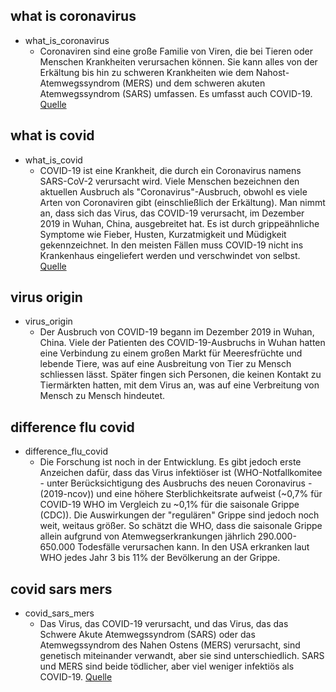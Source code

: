 ## what is coronavirus
* what_is_coronavirus
    - Coronaviren sind eine große Familie von Viren, die bei Tieren oder Menschen Krankheiten verursachen können. Sie kann alles von der Erkältung bis hin zu schweren Krankheiten wie dem Nahost-Atemwegssyndrom (MERS) und dem schweren akuten Atemwegssyndrom (SARS) umfassen. Es umfasst auch COVID-19. [Quelle](https://www.who.int/news-room/q-a-detail/q-a-coronaviruses)


## what is covid
* what_is_covid
    - COVID-19 ist eine Krankheit, die durch ein Coronavirus namens SARS-CoV-2 verursacht wird. Viele Menschen bezeichnen den aktuellen Ausbruch als "Coronavirus"-Ausbruch, obwohl es viele Arten von Coronaviren gibt (einschließlich der Erkältung). Man nimmt an, dass sich das Virus, das COVID-19 verursacht, im Dezember 2019 in Wuhan, China, ausgebreitet hat. Es ist durch grippeähnliche Symptome wie Fieber, Husten, Kurzatmigkeit und Müdigkeit gekennzeichnet. In den meisten Fällen muss COVID-19 nicht ins Krankenhaus eingeliefert werden und verschwindet von selbst. [Quelle](https://www.who.int/news-room/q-a-detail/q-a-coronaviruses)


## virus origin
* virus_origin
    - Der Ausbruch von COVID-19 begann im Dezember 2019 in Wuhan, China. Viele der Patienten des COVID-19-Ausbruchs in Wuhan hatten eine Verbindung zu einem großen Markt für Meeresfrüchte und lebende Tiere, was auf eine Ausbreitung von Tier zu Mensch schliessen lässt. Später fingen sich Personen, die keinen Kontakt zu Tiermärkten hatten, mit dem Virus an, was auf eine Verbreitung von Mensch zu Mensch hindeutet.


## difference flu covid
* difference_flu_covid
    - Die Forschung ist noch in der Entwicklung. Es gibt jedoch erste Anzeichen dafür, dass das Virus infektiöser ist (WHO-Notfallkomitee - unter Berücksichtigung des Ausbruchs des neuen Coronavirus -(2019-ncov)) und eine höhere Sterblichkeitsrate aufweist (~0,7% für COVID-19 WHO im Vergleich zu ~0,1% für die saisonale Grippe (CDC)). Die Auswirkungen der "regulären" Grippe sind jedoch noch weit, weitaus größer. So schätzt die WHO, dass die saisonale Grippe allein aufgrund von Atemwegserkrankungen jährlich 290.000-650.000 Todesfälle verursachen kann. In den USA erkranken laut WHO jedes Jahr 3 bis 11% der Bevölkerung an der Grippe.


## covid sars mers
* covid_sars_mers
    - Das Virus, das COVID-19 verursacht, und das Virus, das das Schwere Akute Atemwegssyndrom (SARS) oder das Atemwegssyndrom des Nahen Ostens (MERS) verursacht, sind genetisch miteinander verwandt, aber sie sind unterschiedlich. SARS und MERS sind beide tödlicher, aber viel weniger infektiös als COVID-19. [Quelle](https://www.who.int/news-room/q-a-detail/q-a-coronaviruses)